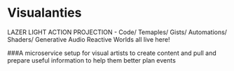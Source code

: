 # Visualanties
LAZER LIGHT ACTION PROJECTION - Code/ Temaples/ Gists/ Automations/ Shaders/ Generative Audio Reactive Worlds all live here!

###A microservice setup for visual artists to create content and pull and prepare useful information to help them better plan events
